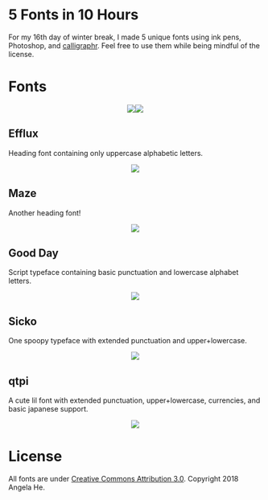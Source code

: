 # 5 Fonts in 10 Hours
For my 16th day of winter break, I made 5 unique fonts using ink pens, Photoshop, and [calligraphr](https://calligraphr.com). Feel free to use them while being mindful of the license.

# Fonts

  <p align="center"><img src = "https://zephyo.github.io/5fonts10hours/miscGraphics/crazyinlove.gif" ><img src = "https://zephyo.github.io/5fonts10hours/miscGraphics/worldsocold.gif" >
    </p>
    
## Efflux

Heading font containing only uppercase alphabetic letters.

  <p align="center"><img src = "https://zephyo.github.io/5fonts10hours/miscGraphics/efflux.png" >
    </p>
    
## Maze

Another heading font!

  <p align="center"><img src = "https://zephyo.github.io/5fonts10hours/miscGraphics/maze.png" >
    </p>

## Good Day

Script typeface containing basic punctuation and lowercase alphabet letters.

  <p align="center"><img src = "https://zephyo.github.io/5fonts10hours/miscGraphics/good day.png" >
    </p>

## Sicko

One spoopy typeface with extended punctuation and upper+lowercase.

  <p align="center"><img src = "https://zephyo.github.io/5fonts10hours/miscGraphics/sicko.png" >
    </p>

## qtpi 

A cute lil font with extended punctuation, upper+lowercase, currencies, and basic japanese support.

  <p align="center"><img src = "https://zephyo.github.io/5fonts10hours/miscGraphics/qtpi.png" >
    </p>


# License
All fonts are under [Creative Commons Attribution 3.0](https://creativecommons.org/licenses/by/3.0/us/). Copyright 2018 Angela He.

